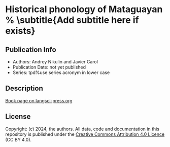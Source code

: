 # Historical phonology of Mataguayan % \subtitle{Add subtitle here if exists}
## Publication Info
- Authors: Andrey Nikulin and Javier Carol
- Publication Date: not yet published
- Series: tpd%use series acronym in lower case
## Description
[Book page on langsci-press.org](http://langsci-press.org/catalog/book/413)
## License
Copyright: (c) 2024, the authors.
All data, code and documentation in this repository is published under the [Creative Commons Attribution 4.0 Licence](http://creativecommons.org/licenses/by/4.0/) (CC BY 4.0).
